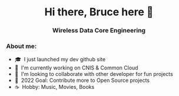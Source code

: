 <h1 align="center"> Hi there, Bruce here 👋</h1>
<h3 align="center">Wireless Data Core Engineering</h3>

### About me:
- 🎓 &nbsp;I just launched my dev github site
- 🤔 &nbsp;I'm currently working on CNIS & Common Cloud
- 🔭 &nbsp;I'm looking to collaborate with other developer for fun projects
- 🌱 &nbsp;2022 Goal: Contribute more to Open Source projects
- ☕ &nbsp;Hobby: Music, Movies, Books
